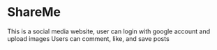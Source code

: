 # ShareMe
This is a social media website, user can login with google account and upload images 
Users can comment, like, and save posts

